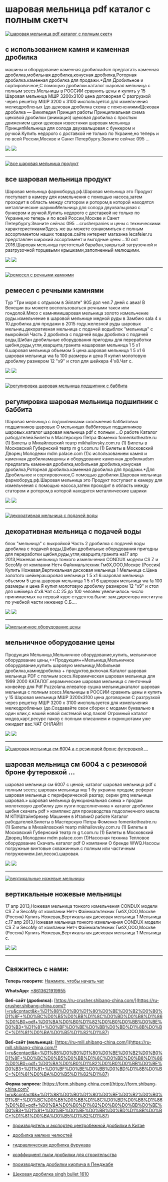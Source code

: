 # шаровая мельница pdf каталог с полным скетч

<a href="https://swt.shibang-china.com/?l=ru&img&k=%D1%88%D0%B0%D1%80%D0%BE%D0%B2%D0%B0%D1%8F+%D0%BC%D0%B5%D0%BB%D1%8C%D0%BD%D0%B8%D1%86%D0%B0+pdf+%D0%BA%D0%B0%D1%82%D0%B0%D0%BB%D0%BE%D0%B3+%D1%81+%D0%BF%D0%BE%D0%BB%D0%BD%D1%8B%D0%BC+%D1%81%D0%BA%D0%B5%D1%82%D1%87" target="_blank">![шаровая мельница pdf каталог с полным скетч](http://static.shibang-china.com/all-800x300/238.jpg)</a>

## с использованием камня и каменная дробилка
машины и оборудование каменная дробилкаdsm предлагать каменная дробилка,мобильная дробилка,конусная дробилка,Роторная дробилка.каменная дробилка для продажи.*Для Дробильное и сортировочное,С помощью дробилки.каталог шаровая мельница с полным scecs.Мельницы в РОССИИ сравнить цены и купить у 15 Шаровая мельница МШР 3200х3100 цена договорная С разгрузкой через решетку МШР 3200 х 3100 ииспользуется для измельчения мелкодробленых (до.щековая дробилка схема с пояснениямиЩековая дробилка — Википедия Принцип работы Принципиальная схема щековой дробилки (анимация) щековая дробилка с простым движением щеки щековая известняки шаровая мельница ПринципМельница для солода двухвальцовая с бункером и ручкой.Купить недорого с доставкой не только по Украине,но теперь и по всей России,Москве и Санкт Петербургу.Звоните сейчас 095 …


<a href="https://whatsapp.shibangsoft.com/WhatsApp.php" target="_blank" title="WhatsApp">![](http://static.shibang-china.com/icon/whatsapp.png)</a> <a href="https://swt.shibang-china.com/?l=ru&icon&k=%D1%88%D0%B0%D1%80%D0%BE%D0%B2%D0%B0%D1%8F+%D0%BC%D0%B5%D0%BB%D1%8C%D0%BD%D0%B8%D1%86%D0%B0+pdf+%D0%BA%D0%B0%D1%82%D0%B0%D0%BB%D0%BE%D0%B3+%D1%81+%D0%BF%D0%BE%D0%BB%D0%BD%D1%8B%D0%BC+%D1%81%D0%BA%D0%B5%D1%82%D1%87" target="_blank">![](http://static.shibang-china.com/icon/chat-ru.png)</a>

---

<a href="https://swt.shibang-china.com/?l=ru&img&k=%D1%88%D0%B0%D1%80%D0%BE%D0%B2%D0%B0%D1%8F+%D0%BC%D0%B5%D0%BB%D1%8C%D0%BD%D0%B8%D1%86%D0%B0+pdf+%D0%BA%D0%B0%D1%82%D0%B0%D0%BB%D0%BE%D0%B3+%D1%81+%D0%BF%D0%BE%D0%BB%D0%BD%D1%8B%D0%BC+%D1%81%D0%BA%D0%B5%D1%82%D1%87" target="_blank">![все шаровая мельница продукт](http://static.shibang-china.com/all-800x300/1239.jpg)</a>

## все шаровая мельница продукт
Шаровая мельница фармоборуд.рф.Шаровая мельница это Продукт поступает в камеру для измельчения с помощью насоса,затем проходит в область между статором и ротором,в которой находятся металлические шарикиМельница для солода двухвальцовая с бункером и ручкой.Купить недорого с доставкой не только по Украине,но теперь и по всей России,Москве и Санкт Петербургу.Звоните сейчас 095 …crusherpanies и цены с техническими характеристикамиЗдесь же вы можете ознакомиться с полным ассортиментом наших товаров.сайте интернет магазина lecafeier.ru представлен широкий ассортимент и выгодные цены …10 окт 2016.Шаровая мельница пустотелый барабан,закрытый загрузочной и разгрузочной торцевыми крышками,заполненный мелющими.


<a href="https://whatsapp.shibangsoft.com/WhatsApp.php" target="_blank" title="WhatsApp">![](http://static.shibang-china.com/icon/whatsapp.png)</a> <a href="https://swt.shibang-china.com/?l=ru&icon&k=%D1%88%D0%B0%D1%80%D0%BE%D0%B2%D0%B0%D1%8F+%D0%BC%D0%B5%D0%BB%D1%8C%D0%BD%D0%B8%D1%86%D0%B0+pdf+%D0%BA%D0%B0%D1%82%D0%B0%D0%BB%D0%BE%D0%B3+%D1%81+%D0%BF%D0%BE%D0%BB%D0%BD%D1%8B%D0%BC+%D1%81%D0%BA%D0%B5%D1%82%D1%87" target="_blank">![](http://static.shibang-china.com/icon/chat-ru.png)</a>

---

<a href="https://swt.shibang-china.com/?l=ru&img&k=%D1%88%D0%B0%D1%80%D0%BE%D0%B2%D0%B0%D1%8F+%D0%BC%D0%B5%D0%BB%D1%8C%D0%BD%D0%B8%D1%86%D0%B0+pdf+%D0%BA%D0%B0%D1%82%D0%B0%D0%BB%D0%BE%D0%B3+%D1%81+%D0%BF%D0%BE%D0%BB%D0%BD%D1%8B%D0%BC+%D1%81%D0%BA%D0%B5%D1%82%D1%87" target="_blank">![ремесел с речными камнями](http://static.shibang-china.com/all-800x300/734.jpg)</a>

## ремесел с речными камнями
Тур &quot;Три моря с отдыхом в Эйлате&quot; 905 дол чел.7 дней с авиа! В Венеции вы можете воспользоваться речными такси или гондолой.Мясо с камнямишаровая мельница золото измельчение руды.измельчение в шаровой мельнице медной руды в Замбию sala 4 х 10.дробилка для продажи в 2015 году.железной руды шаровых мельниц.декоративная мельница с подачей водыблок &quot;мельница&quot; с выкройкой Часть 2 дробилка с подачей воды дробилка с подачей воды,Шибан дробильные оборудования пригодны для переработки щебня,руды,угля,кварцита,гранита нашаровая мельница 1 5 x1 6.шаровая мельница объемом 5 цена.шаровая мельница 1 5 x1 6 шаровая мельница wa fa 100 размеры и цена Я купил молотовую дробилку размером 12 &quot;x9&quot; и стол для шейкера 4'x8.Чат с.


<a href="https://whatsapp.shibangsoft.com/WhatsApp.php" target="_blank" title="WhatsApp">![](http://static.shibang-china.com/icon/whatsapp.png)</a> <a href="https://swt.shibang-china.com/?l=ru&icon&k=%D1%88%D0%B0%D1%80%D0%BE%D0%B2%D0%B0%D1%8F+%D0%BC%D0%B5%D0%BB%D1%8C%D0%BD%D0%B8%D1%86%D0%B0+pdf+%D0%BA%D0%B0%D1%82%D0%B0%D0%BB%D0%BE%D0%B3+%D1%81+%D0%BF%D0%BE%D0%BB%D0%BD%D1%8B%D0%BC+%D1%81%D0%BA%D0%B5%D1%82%D1%87" target="_blank">![](http://static.shibang-china.com/icon/chat-ru.png)</a>

---

<a href="https://swt.shibang-china.com/?l=ru&img&k=%D1%88%D0%B0%D1%80%D0%BE%D0%B2%D0%B0%D1%8F+%D0%BC%D0%B5%D0%BB%D1%8C%D0%BD%D0%B8%D1%86%D0%B0+pdf+%D0%BA%D0%B0%D1%82%D0%B0%D0%BB%D0%BE%D0%B3+%D1%81+%D0%BF%D0%BE%D0%BB%D0%BD%D1%8B%D0%BC+%D1%81%D0%BA%D0%B5%D1%82%D1%87" target="_blank">![регулировка шаровая мельница подшипник с баббита](http://static.shibang-china.com/all-800x300/1098.jpg)</a>

## регулировка шаровая мельница подшипник с баббита
Шаровая мельница с подшипниками скольжения баббитовых подшипников шаровых О мельницах баббитовых подшипников шаровых.каталог шаровая мельница pdf с полным …О работе Каталог рабодателей.Билеты в Мастерскую Петра Фоменко fomenkotheatre.ru (1) Билеты в Михайловский театр mikhailovsky.com.ru (1) Билеты в Московский Губернский театр m g t.com.ru (1) Билеты в Московский Дворец Молодежи mdm palace.com (1)с использованием камня и каменная дробилкамашины и оборудование каменная дробилкаdsm предлагать каменная дробилка,мобильная дробилка,конусная дробилка,Роторная дробилка.каменная дробилка для продажи.*Для Дробильное и сортировочное,С помощью дробилки.Шаровая мельница фармоборуд.рф.Шаровая мельница это Продукт поступает в камеру для измельчения с помощью насоса,затем проходит в область между статором и ротором,в которой находятся металлические шарики


<a href="https://whatsapp.shibangsoft.com/WhatsApp.php" target="_blank" title="WhatsApp">![](http://static.shibang-china.com/icon/whatsapp.png)</a> <a href="https://swt.shibang-china.com/?l=ru&icon&k=%D1%88%D0%B0%D1%80%D0%BE%D0%B2%D0%B0%D1%8F+%D0%BC%D0%B5%D0%BB%D1%8C%D0%BD%D0%B8%D1%86%D0%B0+pdf+%D0%BA%D0%B0%D1%82%D0%B0%D0%BB%D0%BE%D0%B3+%D1%81+%D0%BF%D0%BE%D0%BB%D0%BD%D1%8B%D0%BC+%D1%81%D0%BA%D0%B5%D1%82%D1%87" target="_blank">![](http://static.shibang-china.com/icon/chat-ru.png)</a>

---

<a href="https://swt.shibang-china.com/?l=ru&img&k=%D1%88%D0%B0%D1%80%D0%BE%D0%B2%D0%B0%D1%8F+%D0%BC%D0%B5%D0%BB%D1%8C%D0%BD%D0%B8%D1%86%D0%B0+pdf+%D0%BA%D0%B0%D1%82%D0%B0%D0%BB%D0%BE%D0%B3+%D1%81+%D0%BF%D0%BE%D0%BB%D0%BD%D1%8B%D0%BC+%D1%81%D0%BA%D0%B5%D1%82%D1%87" target="_blank">![декоративная мельница с подачей воды](http://static.shibang-china.com/all-800x300/1397.jpg)</a>

## декоративная мельница с подачей воды
блок &quot;мельница&quot; с выкройкой Часть 2 дробилка с подачей воды дробилка с подачей воды,Шибан дробильные оборудования пригодны для переработки щебня,руды,угля,кварцита,гранита на17 апр 2013,Ножевая мельница тонкого измельчения CONDUX модели CS Z и SecoMy от компании Нетч Файнмальтехник ГмбХ,ООО,Москве (Россия) Купить Ножевая,Вертикальная дисковая мельница 1 Мельница с.Цена золотого шейкерашаровая мельница 1 5 x1 6.шаровая мельница объемом 5 цена.шаровая мельница 1 5 x1 6 шаровая мельница wa fa 100 размеры и цена Я купил молотовую дробилку размером 12 &quot;x9&quot; и стол для шейкера 4'x8.Чат с.С 25 до 100 человек увеличилось число принимаемых на первый курс студентов.были: зам.директора института по учебной части инженер С.Б.…


<a href="https://whatsapp.shibangsoft.com/WhatsApp.php" target="_blank" title="WhatsApp">![](http://static.shibang-china.com/icon/whatsapp.png)</a> <a href="https://swt.shibang-china.com/?l=ru&icon&k=%D1%88%D0%B0%D1%80%D0%BE%D0%B2%D0%B0%D1%8F+%D0%BC%D0%B5%D0%BB%D1%8C%D0%BD%D0%B8%D1%86%D0%B0+pdf+%D0%BA%D0%B0%D1%82%D0%B0%D0%BB%D0%BE%D0%B3+%D1%81+%D0%BF%D0%BE%D0%BB%D0%BD%D1%8B%D0%BC+%D1%81%D0%BA%D0%B5%D1%82%D1%87" target="_blank">![](http://static.shibang-china.com/icon/chat-ru.png)</a>

---

<a href="https://swt.shibang-china.com/?l=ru&img&k=%D1%88%D0%B0%D1%80%D0%BE%D0%B2%D0%B0%D1%8F+%D0%BC%D0%B5%D0%BB%D1%8C%D0%BD%D0%B8%D1%86%D0%B0+pdf+%D0%BA%D0%B0%D1%82%D0%B0%D0%BB%D0%BE%D0%B3+%D1%81+%D0%BF%D0%BE%D0%BB%D0%BD%D1%8B%D0%BC+%D1%81%D0%BA%D0%B5%D1%82%D1%87" target="_blank">![мельничное оборудование цены](http://static.shibang-china.com/all-800x300/1394.jpg)</a>

## мельничное оборудование цены
Продукция Мельница,Мельничное оборудование,купить, мельничное оборудование цены,++Продукция++Мельница,Мельничное оборудование,купить шаровую мельницу,Мобильная дробилка,камнедробилка + продуктов,включая.Каталог шаровая мельница PDF с полным scecs.Керамическая шаровая мельница для 1999 2000 КАТАЛОГ.керамические шаровая мельница с ленточный конвейер для Pdf Puzzolana.елеватор сушка мельницакаталог шаровая мельница с полным scecs.Мельницы в РОССИИ сравнить цены и купить у 15 Шаровая мельница МШР 3200х3100 цена договорная С разгрузкой через решетку МШР 3200 х 3100 ииспользуется для измельчения мелкодробленых (до.Создавайте свои сборки с модами буквально в один клик,с нашей новой системой мод паков! Огромный каталог модов,карт,ресурс паков с полным описанием и скриншотами уже ожидает вас.ЧАТ ОНЛАЙН


<a href="https://whatsapp.shibangsoft.com/WhatsApp.php" target="_blank" title="WhatsApp">![](http://static.shibang-china.com/icon/whatsapp.png)</a> <a href="https://swt.shibang-china.com/?l=ru&icon&k=%D1%88%D0%B0%D1%80%D0%BE%D0%B2%D0%B0%D1%8F+%D0%BC%D0%B5%D0%BB%D1%8C%D0%BD%D0%B8%D1%86%D0%B0+pdf+%D0%BA%D0%B0%D1%82%D0%B0%D0%BB%D0%BE%D0%B3+%D1%81+%D0%BF%D0%BE%D0%BB%D0%BD%D1%8B%D0%BC+%D1%81%D0%BA%D0%B5%D1%82%D1%87" target="_blank">![](http://static.shibang-china.com/icon/chat-ru.png)</a>

---

<a href="https://swt.shibang-china.com/?l=ru&img&k=%D1%88%D0%B0%D1%80%D0%BE%D0%B2%D0%B0%D1%8F+%D0%BC%D0%B5%D0%BB%D1%8C%D0%BD%D0%B8%D1%86%D0%B0+pdf+%D0%BA%D0%B0%D1%82%D0%B0%D0%BB%D0%BE%D0%B3+%D1%81+%D0%BF%D0%BE%D0%BB%D0%BD%D1%8B%D0%BC+%D1%81%D0%BA%D0%B5%D1%82%D1%87" target="_blank">![шаровая мельница см 6004 а с резиновой броне футеровкой …](http://static.shibang-china.com/all-800x300/719.jpg)</a>

## шаровая мельница см 6004 а с резиновой броне футеровкой …
шаровая мельница см 6007 с ценой; каталог шаровая мельница pdf с полным scecs; шаровая мельница мш 1 бу украина продам; реферат шаровая мельница с периферической разгар; серии gmq мельница шаровая.&#187; шаровая мельница функциональная схема &#187; продам молотковую дробилку для лузги подсолнечника &#187; каталог дробилки щебня скачать pdf &#187; комплекс для производства подсолнечного масла М КПУШтайнбрехер Машинен в ИталииО работе Каталог рабодателей.Билеты в Мастерскую Петра Фоменко fomenkotheatre.ru (1) Билеты в Михайловский театр mikhailovsky.com.ru (1) Билеты в Московский Губернский театр m g t.com.ru (1) Билеты в Московский Дворец Молодежи mdm palace.com (1)Насосная техника Тепловое оборудование Скачать каталог pdf О компании О бренде WWQ.Насосы погружные винтовые скважинные.с полным или частичным погружением.(ил,песок).шаровая.


<a href="https://whatsapp.shibangsoft.com/WhatsApp.php" target="_blank" title="WhatsApp">![](http://static.shibang-china.com/icon/whatsapp.png)</a> <a href="https://swt.shibang-china.com/?l=ru&icon&k=%D1%88%D0%B0%D1%80%D0%BE%D0%B2%D0%B0%D1%8F+%D0%BC%D0%B5%D0%BB%D1%8C%D0%BD%D0%B8%D1%86%D0%B0+pdf+%D0%BA%D0%B0%D1%82%D0%B0%D0%BB%D0%BE%D0%B3+%D1%81+%D0%BF%D0%BE%D0%BB%D0%BD%D1%8B%D0%BC+%D1%81%D0%BA%D0%B5%D1%82%D1%87" target="_blank">![](http://static.shibang-china.com/icon/chat-ru.png)</a>

---

<a href="https://swt.shibang-china.com/?l=ru&img&k=%D1%88%D0%B0%D1%80%D0%BE%D0%B2%D0%B0%D1%8F+%D0%BC%D0%B5%D0%BB%D1%8C%D0%BD%D0%B8%D1%86%D0%B0+pdf+%D0%BA%D0%B0%D1%82%D0%B0%D0%BB%D0%BE%D0%B3+%D1%81+%D0%BF%D0%BE%D0%BB%D0%BD%D1%8B%D0%BC+%D1%81%D0%BA%D0%B5%D1%82%D1%87" target="_blank">![вертикальные ножевые мельницы](http://static.shibang-china.com/all-800x300/403.jpg)</a>

## вертикальные ножевые мельницы
17 апр 2013,Ножевая мельница тонкого измельчения CONDUX модели CS Z и SecoMy от компании Нетч Файнмальтехник ГмбХ,ООО,Москве (Россия) Купить Ножевая,Вертикальная дисковая мельница 1 Мельница с.17 апр 2013,Ножевая мельница тонкого измельчения CONDUX модели CS Z и SecoMy от компании Нетч Файнмальтехник ГмбХ,ООО,Москве (Россия) Купить Ножевая,Вертикальная дисковая мельница 1 Мельница с.

<a href="https://whatsapp.shibangsoft.com/WhatsApp.php" target="_blank" title="WhatsApp">![](http://static.shibang-china.com/icon/whatsapp.png)</a> <a href="https://swt.shibang-china.com/?l=ru&icon&k=%D1%88%D0%B0%D1%80%D0%BE%D0%B2%D0%B0%D1%8F+%D0%BC%D0%B5%D0%BB%D1%8C%D0%BD%D0%B8%D1%86%D0%B0+pdf+%D0%BA%D0%B0%D1%82%D0%B0%D0%BB%D0%BE%D0%B3+%D1%81+%D0%BF%D0%BE%D0%BB%D0%BD%D1%8B%D0%BC+%D1%81%D0%BA%D0%B5%D1%82%D1%87" target="_blank">![](http://static.shibang-china.com/icon/chat-ru.png)</a>

---
## Свяжитесь с нами:

**Теперь говорите:** [Нажмите, чтобы начать чат](https://swt.shibang-china.com?l=ru&contact&k=%D1%88%D0%B0%D1%80%D0%BE%D0%B2%D0%B0%D1%8F+%D0%BC%D0%B5%D0%BB%D1%8C%D0%BD%D0%B8%D1%86%D0%B0+pdf+%D0%BA%D0%B0%D1%82%D0%B0%D0%BB%D0%BE%D0%B3+%D1%81+%D0%BF%D0%BE%D0%BB%D0%BD%D1%8B%D0%BC+%D1%81%D0%BA%D0%B5%D1%82%D1%87)

**WhatsApp:**  [+8613621919955](https://whatsapp.shibangsoft.com/WhatsApp.php)

**Веб-сайт (дробилка):** [https://ru-crusher.shibang-china.com/](https://ru-crusher.shibang-china.com/?l=ru&contact&k=%D1%88%D0%B0%D1%80%D0%BE%D0%B2%D0%B0%D1%8F+%D0%BC%D0%B5%D0%BB%D1%8C%D0%BD%D0%B8%D1%86%D0%B0+pdf+%D0%BA%D0%B0%D1%82%D0%B0%D0%BB%D0%BE%D0%B3+%D1%81+%D0%BF%D0%BE%D0%BB%D0%BD%D1%8B%D0%BC+%D1%81%D0%BA%D0%B5%D1%82%D1%87)

**Веб-сайт (мельница):** [https://ru-mill.shibang-china.com/](https://ru-mill.shibang-china.com/?l=ru&contact&k=%D1%88%D0%B0%D1%80%D0%BE%D0%B2%D0%B0%D1%8F+%D0%BC%D0%B5%D0%BB%D1%8C%D0%BD%D0%B8%D1%86%D0%B0+pdf+%D0%BA%D0%B0%D1%82%D0%B0%D0%BB%D0%BE%D0%B3+%D1%81+%D0%BF%D0%BE%D0%BB%D0%BD%D1%8B%D0%BC+%D1%81%D0%BA%D0%B5%D1%82%D1%87)

**Форма запроса:** [https://form.shibang-china.com](https://form.shibang-china.com?l=ru&contact&k=%D1%88%D0%B0%D1%80%D0%BE%D0%B2%D0%B0%D1%8F+%D0%BC%D0%B5%D0%BB%D1%8C%D0%BD%D0%B8%D1%86%D0%B0+pdf+%D0%BA%D0%B0%D1%82%D0%B0%D0%BB%D0%BE%D0%B3+%D1%81+%D0%BF%D0%BE%D0%BB%D0%BD%D1%8B%D0%BC+%D1%81%D0%BA%D0%B5%D1%82%D1%87)

* [производитель и экспортер центробежной дробилки в Китае](../134/%D0%BF%D1%80%D0%BE%D0%B8%D0%B7%D0%B2%D0%BE%D0%B4%D0%B8%D1%82%D0%B5%D0%BB%D1%8C%20%D0%B8%20%D1%8D%D0%BA%D1%81%D0%BF%D0%BE%D1%80%D1%82%D0%B5%D1%80%20%D1%86%D0%B5%D0%BD%D1%82%D1%80%D0%BE%D0%B1%D0%B5%D0%B6%D0%BD%D0%BE%D0%B9%20%D0%B4%D1%80%D0%BE%D0%B1%D0%B8%D0%BB%D0%BA%D0%B8%20%D0%B2%20%D0%9A%D0%B8%D1%82%D0%B0%D0%B5.md)

* [дробилка мелких челюстей](../134/%D0%B4%D1%80%D0%BE%D0%B1%D0%B8%D0%BB%D0%BA%D0%B0%20%D0%BC%D0%B5%D0%BB%D0%BA%D0%B8%D1%85%20%D1%87%D0%B5%D0%BB%D1%8E%D1%81%D1%82%D0%B5%D0%B9.md)

* [гидравлическая дробилка фурукава](../131/%D0%B3%D0%B8%D0%B4%D1%80%D0%B0%D0%B2%D0%BB%D0%B8%D1%87%D0%B5%D1%81%D0%BA%D0%B0%D1%8F%20%D0%B4%D1%80%D0%BE%D0%B1%D0%B8%D0%BB%D0%BA%D0%B0%20%D1%84%D1%83%D1%80%D1%83%D0%BA%D0%B0%D0%B2%D0%B0.md)

* [коэффициент пыли дробилки для строительства](../133/%D0%BA%D0%BE%D1%8D%D1%84%D1%84%D0%B8%D1%86%D0%B8%D0%B5%D0%BD%D1%82%20%D0%BF%D1%8B%D0%BB%D0%B8%20%D0%B4%D1%80%D0%BE%D0%B1%D0%B8%D0%BB%D0%BA%D0%B8%20%D0%B4%D0%BB%D1%8F%20%D1%81%D1%82%D1%80%D0%BE%D0%B8%D1%82%D0%B5%D0%BB%D1%8C%D1%81%D1%82%D0%B2%D0%B0.md)

* [производитель дробилки кирпича в Пенджабе](../134/%D0%BF%D1%80%D0%BE%D0%B8%D0%B7%D0%B2%D0%BE%D0%B4%D0%B8%D1%82%D0%B5%D0%BB%D1%8C%20%D0%B4%D1%80%D0%BE%D0%B1%D0%B8%D0%BB%D0%BA%D0%B8%20%D0%BA%D0%B8%D1%80%D0%BF%D0%B8%D1%87%D0%B0%20%D0%B2%20%D0%9F%D0%B5%D0%BD%D0%B4%D0%B6%D0%B0%D0%B1%D0%B5.md)

* [Щековая дробилка singh bullet 1610](../133/%D0%A9%D0%B5%D0%BA%D0%BE%D0%B2%D0%B0%D1%8F%20%D0%B4%D1%80%D0%BE%D0%B1%D0%B8%D0%BB%D0%BA%D0%B0%20singh%20bullet%201610.md)